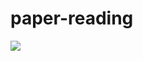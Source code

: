 # paper-reading

[![](https://img.shields.io/static/v1?message=Documented%20on%20GitBook\&logo=gitbook\&logoColor=ffffff\&label=%20\&labelColor=5c5c5c\&color=3F89A1)](https://www.gitbook.com/preview?utm_source=gitbook_readme_badge\&utm_medium=organic\&utm_campaign=preview_documentation\&utm_content=link)
